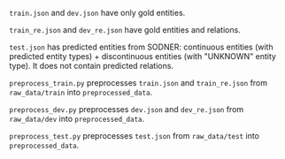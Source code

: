 ```train.json``` and ```dev.json``` have only gold entities.

```train_re.json``` and ```dev_re.json``` have gold entities and relations.

```test.json``` has predicted entities from SODNER: continuous entities (with predicted entity types) + discontinuous entities (with "UNKNOWN" entity type). It does not contain predicted relations.

```preprocess_train.py``` preprocesses ```train.json``` and ```train_re.json``` from ```raw_data/train``` into ```preprocessed_data```.

```preprocess_dev.py``` preprocesses ```dev.json``` and ```dev_re.json``` from ```raw_data/dev``` into ```preprocessed_data```.

```preprocess_test.py``` preprocesses ```test.json``` from ```raw_data/test``` into ```preprocessed_data```.
